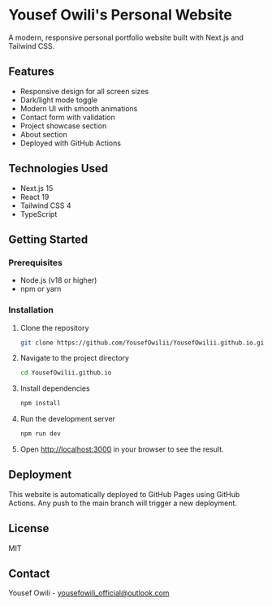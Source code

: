 # Yousef Owili's Personal Website

A modern, responsive personal portfolio website built with Next.js and Tailwind CSS.

## Features

- Responsive design for all screen sizes
- Dark/light mode toggle
- Modern UI with smooth animations
- Contact form with validation
- Project showcase section
- About section
- Deployed with GitHub Actions

## Technologies Used

- Next.js 15
- React 19
- Tailwind CSS 4
- TypeScript

## Getting Started

### Prerequisites

- Node.js (v18 or higher)
- npm or yarn

### Installation

1. Clone the repository
   ```bash
   git clone https://github.com/YousefOwilii/YousefOwilii.github.io.git
   ```

2. Navigate to the project directory
   ```bash
   cd YousefOwilii.github.io
   ```

3. Install dependencies
   ```bash
   npm install
   ```

4. Run the development server
   ```bash
   npm run dev
   ```

5. Open [http://localhost:3000](http://localhost:3000) in your browser to see the result.

## Deployment

This website is automatically deployed to GitHub Pages using GitHub Actions. Any push to the main branch will trigger a new deployment.

## License

MIT

## Contact

Yousef Owili - yousefowili_official@outlook.com
